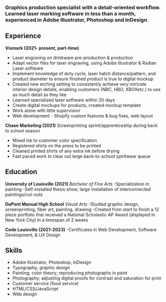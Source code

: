 ### Graphics production specialist with a detail-oriented workflow. Learned laser marking software in less than a month, experienced in Adobe Illustrator, Photoshop and InDesign.

## **Experience**

**Vismark (2021- present, part-time)**
- Laser engraving on drinkware pre-production & production
- Adapt vector files for laser engraving, using Adobe Illustrator & Radian Laser software
- Implement knowledge of duty cycle, laser hatch distance/pattern, and product diameter to ensure finished product is true to digital mockup
- Created new etching setting to consistently achieve very intricate interior design details, enabling customers (NBC, HBO, XBOXetc.) to use as much detail as they like
- Learned specialized laser software within 20 days
- Create digital mockups for products, created mockup template
- Work alone with little supervision
- Web development - Shopify custom features & bug fixes, web layout

**Chase Marketing (2021)**
Screenprinting sprint/apprenticeship during back to school season
- Mixed ink to customer color specification
- Registered shirts on the press to be printed
- Cleaned printed shirts of any extra ink before drying
- Fast paced work to clear out large back-to-school spiritwear queue

## **Education**

**University of Louisville (2021)**
*Bachelor of Fine Arts*
-Specialization in painting
-Self-installed thesis show; large installation of interconnected paintings/cut-outs

**DuPont Manual High School**
*Visual Arts*
-Studied graphic design, screenprinting, fiber art, painting, drawing
-Created from start to finish a 12 piece portfolio that received a National Scholastic AP Award (displayed in New York City) in a timespan of 2 weeks

**Code Louisville (2021-2023)**
-Certificates in Web Development, Software Development, & UX Design

## **Skills**

- Adobe Illustrator, Photoshop, InDesign
- Typography, graphic design
- Painting; color theory; reproducing photographs in paint 
- Photography; adjusting digital proofs for contrast and saturation for print
- Customer service (food service)
- HTML/CSS/JavaScript
- Web design

